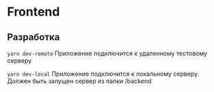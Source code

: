 # Frontend
## Разработка
`yarn dev-remote` Приложение подключится к удаленному тестовому серверу


`yarn dev-local` Приложение подключится к локальному серверу. Должен быть запущен сервер из папки /backend
